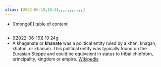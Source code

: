 ```yaml
---
alias: [2022-06-19,19:24,,,,,,,,,,,]
---
```

- [[mongol]]
table of content
```toc
```

- [[2022-06-19]] 19:24g
- A khaganate or **khanate** was a political entity ruled by a khan, khagan, khatun, or khanum. This political entity was typically found on the Eurasian Steppe and could be equivalent in status to tribal chiefdom, principality, kingdom or empire.
[Wikipedia](https://en.wikipedia.org/wiki/Khanate)